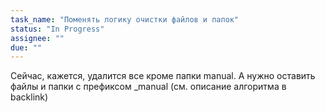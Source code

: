 ```yaml
---
task_name: "Поменять логику очистки файлов и папок"
status: "In Progress"
assignee: ""
due: ""
---
```

Сейчас, кажется, удалится все кроме папки manual. А нужно оставить файлы и папки с префиксом _manual (см. описание алгоритма в backlink)